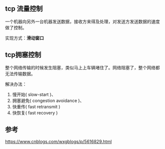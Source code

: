 ## tcp 流量控制

一个机器向另外一台机器发送数据，接收方来得及处理，对发送方发送数据的速度做了控制。

实现方式：**滑动窗口**



## tcp拥塞控制

整个网络传输的时候发生阻塞，类似马上上车辆堵住了。网络阻塞了，整个网络都无法传输数据。

解决办法：

1. 慢开始( slow-start )、
2. 拥塞避免( congestion avoidance )、
3. 快重传( fast retransmit )
4. 快恢复( fast recovery )



## 参考

<https://www.cnblogs.com/wxgblogs/p/5616829.html>

